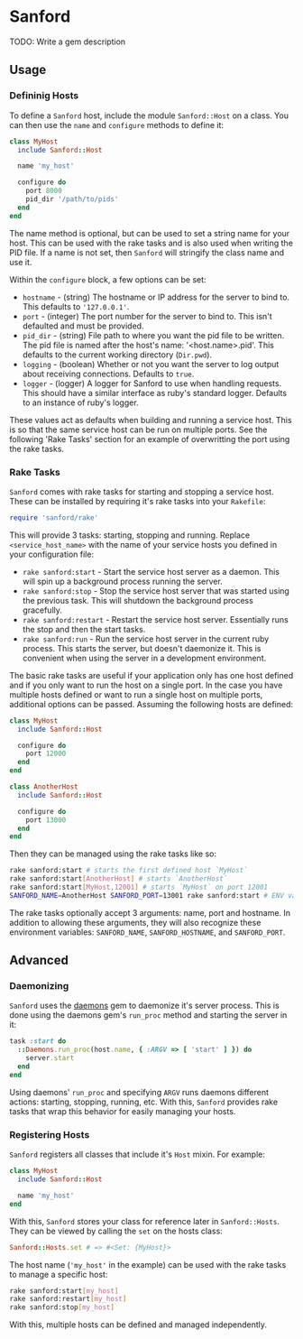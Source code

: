 # Sanford

TODO: Write a gem description

## Usage

### Defininig Hosts

To define a `Sanford` host, include the module `Sanford::Host` on a class. You can then use the `name` and `configure` methods to define it:

```ruby
class MyHost
  include Sanford::Host

  name 'my_host'

  configure do
    port 8000
    pid_dir '/path/to/pids'
  end
end
```

The name method is optional, but can be used to set a string name for your host. This can be used with the rake tasks and is also used when writing the PID file. If a name is not set, then `Sanford` will stringify the class name and use it.

Within the `configure` block, a few options can be set:

* `hostname`  - (string) The hostname or IP address for the server to bind to. This defaults to `'127.0.0.1'`.
* `port`      - (integer) The port number for the server to bind to. This isn't defaulted and must be provided.
* `pid_dir`   - (string) File path to where you want the pid file to be written. The pid file is named after the host's name: '<host.name>.pid'. This defaults to the current working directory (`Dir.pwd`).
* `logging`   - (boolean) Whether or not you want the server to log output about receiving connections. Defaults to `true`.
* `logger`    - (logger) A logger for Sanford to use when handling requests. This should have a similar interface as ruby's standard logger. Defaults to an instance of ruby's logger.

These values act as defaults when building and running a service host. This is so that the same service host can be run on multiple ports. See the following 'Rake Tasks' section for an example of overwritting the port using the rake tasks.

### Rake Tasks

`Sanford` comes with rake tasks for starting and stopping a service host. These can be installed by requiring it's rake tasks into your `Rakefile`:

```ruby
require 'sanford/rake'
```

This will provide 3 tasks: starting, stopping and running. Replace `<service_host_name>` with the name of your service hosts you defined in your configuration file:

* `rake sanford:start` - Start the service host server as a daemon. This will spin up a background process running the server.
* `rake sanford:stop` - Stop the service host server that was started using the previous task. This will shutdown the background process gracefully.
* `rake sanford:restart` - Restart the service host server. Essentially runs the stop and then the start tasks.
* `rake sanford:run` - Run the service host server in the current ruby process. This starts the server, but doesn't daemonize it. This is convenient when using the server in a development environment.

The basic rake tasks are useful if your application only has one host defined and if you only want to run the host on a single port. In the case you have multiple hosts defined or want to run a single host on multiple ports, additional options can be passed. Assuming the following hosts are defined:

```ruby
class MyHost
  include Sanford::Host

  configure do
    port 12000
  end
end

class AnotherHost
  include Sanford::Host

  configure do
    port 13000
  end
end
```

Then they can be managed using the rake tasks like so:

```bash
rake sanford:start # starts the first defined host `MyHost`
rake sanford:start[AnotherHost] # starts `AnotherHost`
rake sanford:start[MyHost,12001] # starts `MyHost` on port 12001
SANFORD_NAME=AnotherHost SANFORD_PORT=13001 rake sanford:start # ENV vars work as well
```

The rake tasks optionally accept 3 arguments: name, port and hostname. In addition to allowing these arguments, they will also recognize these environment variables: `SANFORD_NAME`, `SANFORD_HOSTNAME`, and `SANFORD_PORT`.

## Advanced

### Daemonizing

`Sanford` uses the [daemons](https://github.com/ghazel/daemons) gem to daemonize it's server process. This is done using the daemons gem's `run_proc` method and starting the server in it:

```ruby
task :start do
  ::Daemons.run_proc(host.name, { :ARGV => [ 'start' ] }) do
    server.start
  end
end
```

Using daemons' `run_proc` and specifying `ARGV` runs daemons different actions: starting, stopping, running, etc. With this, `Sanford` provides rake tasks that wrap this behavior for easily managing your hosts.

### Registering Hosts

`Sanford` registers all classes that include it's `Host` mixin. For example:

```ruby
class MyHost
  include Sanford::Host

  name 'my_host'
end
```

With this, `Sanford` stores your class for reference later in `Sanford::Hosts`. They can be viewed by calling the `set` on the hosts class:

```ruby
Sanford::Hosts.set # => #<Set: {MyHost}>
```

The host name (`'my_host'` in the example) can be used with the rake tasks to manage a specific host:

```bash
rake sanford:start[my_host]
rake sanford:restart[my_host]
rake sanford:stop[my_host]
```

With this, multiple hosts can be defined and managed independently.

